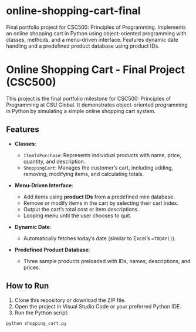 # online-shopping-cart-final
Final portfolio project for CSC500: Principles of Programming. Implements an online shopping cart in Python using object-oriented programming with classes, methods, and a menu-driven interface. Features dynamic date handling and a predefined product database using product IDs.
# Online Shopping Cart - Final Project (CSC500)

This project is the final portfolio milestone for CSC500: Principles of Programming at CSU Global. It demonstrates object-oriented programming in Python by simulating a simple online shopping cart system.

## Features

- **Classes**:
  - `ItemToPurchase`: Represents individual products with name, price, quantity, and description.
  - `ShoppingCart`: Manages the customer’s cart, including adding, removing, modifying items, and calculating totals.
  
- **Menu-Driven Interface**:
  - Add items using **product IDs** from a predefined mini database.
  - Remove or modify items in the cart by selecting their cart index.
  - Output the cart’s total cost or item descriptions.
  - Looping menu until the user chooses to quit.

- **Dynamic Date**:
  - Automatically fetches today’s date (similar to Excel’s `=TODAY()`).

- **Predefined Product Database**:
  - Three sample products preloaded with IDs, names, descriptions, and prices.

## How to Run

1. Clone this repository or download the ZIP file.
2. Open the project in Visual Studio Code or your preferred Python IDE.
3. Run the Python script:

```bash
python shopping_cart.py
